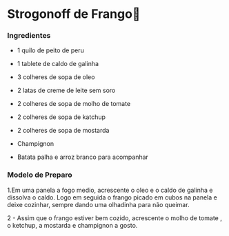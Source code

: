 # Strogonoff de Frango:chicken:

 ### Ingredientes

- 1 quilo de peito de peru

- 1 tablete de caldo de galinha

- 3 colheres de sopa de oleo

- 2 latas de creme de leite sem soro

- 2 colheres de sopa de molho de tomate

- 2 colheres de sopa de katchup

- 2 colheres de sopa de mostarda

- Champignon

- Batata palha e arroz branco para acompanhar



### Modelo de Preparo

 1.Em uma panela a fogo medio, acrescente o oleo e o caldo de galinha e dissolva o caldo. Logo em seguida o frango picado em cubos na panela e deixe cozinhar, sempre dando uma olhadinha para não queimar.

2 - Assim que o frango estiver bem cozido, acrescente o molho de tomate , o ketchup, a mostarda e champignon a gosto.

















